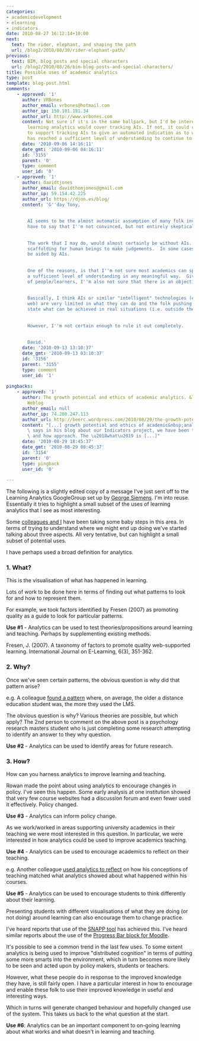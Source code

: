 ```yaml
---
categories:
- academicdevelopment
- elearning
- indicators
date: 2010-08-27 16:12:14+10:00
next:
  text: The rider, elephant, and shaping the path
  url: /blog2/2010/08/30/rider-elephant-path/
previous:
  text: BIM, blog posts and special characters
  url: /blog2/2010/08/26/bim-blog-posts-and-special-characters/
title: Possible uses of academic analytics
type: post
template: blog-post.html
comments:
    - approved: '1'
      author: VRBones
      author_email: vrbones@hotmail.com
      author_ip: 150.101.181.34
      author_url: http://www.vrbones.com
      content: Not sure if it's in the same ballpark, but I'd be interested to see if
        learning analytics would cover tracking AIs. If not, it could certainly be used
        to support tracking AIs to give an automated indication as to whether the student
        has reached a sufficient level of understanding to continue to the next topic.
      date: '2010-09-06 14:16:11'
      date_gmt: '2010-09-06 04:16:11'
      id: '3155'
      parent: '0'
      type: comment
      user_id: '0'
    - approved: '1'
      author: davidtjones
      author_email: davidthomjones@gmail.com
      author_ip: 59.154.42.225
      author_url: https://djon.es/blog/
      content: 'G''day Tony,
    
    
        AI seems to be the almost automatic assumption of many folk involved with analytics.  I
        have to say that I''m not convinced, but not entirely skeptical.
    
    
        The work that I may do, would almost certainly be without AIs. Aimed more at providing
        scaffolding for human beings to make judgements.  In some cases, this might eventually
        be aided by AIs.
    
    
        One of the reasons, is that I''m not sure most academics can specific what is
        a sufficient level of understanding in any meaningful way.  Given the diversity
        of people/learners, I''m also not sure that there is an objective way to do this.
    
    
        Basically, I think AIs or similar "intelligent" technologies (e.g. the semantic
        web) are very limited in what they can do and the folk pushing them often over
        state what can be achieved in real situations (i.e. outside the "lab").
    
    
        However, I''m not certain enough to rule it out completely.
    
    
        David.'
      date: '2010-09-13 13:10:37'
      date_gmt: '2010-09-13 03:10:37'
      id: '3156'
      parent: '3155'
      type: comment
      user_id: '1'
    
pingbacks:
    - approved: '1'
      author: The growth potential and ethics of academic analytics. &laquo; Col&#039;s
        Weblog
      author_email: null
      author_ip: 74.200.247.113
      author_url: http://beerc.wordpress.com/2010/08/29/the-growth-potential-and-ethics-of-academic-analytics/
      content: "[...] growth potential and ethics of academic&nbsp;analytics. As David\
        \ says in his blog about our Indicators project, we have been taking a what, why\
        \ and how approach. The \u2018what\u2019 is [...]"
      date: '2010-08-29 18:45:37'
      date_gmt: '2010-08-29 08:45:37'
      id: '3154'
      parent: '0'
      type: pingback
      user_id: '0'
    
---
```

The following is a slightly edited copy of a message I've just sent off to the Learning Analytics GoogleGroup set up by [George Siemens](http://www.elearnspace.org/blog/2010/08/17/learning-analytics-2011/). I'm into reuse. Essentially it tries to highlight a small subset of the uses of learning analytics that I see as most interesting.

Some [colleagues and I](http://indicatorsproject.wordpress.com) have been taking some baby steps in this area. In terms of trying to understand where we might end up doing we've started talking about three aspects. All very tentative, but can highlight a small subset of potential uses.

I have perhaps used a broad definition for analytics.

### 1\. What?

This is the visualisation of what has happened in learning.

Lots of work to be done here in terms of finding out what patterns to look for and how to represent them.

For example, we took factors identified by Fresen (2007) as promoting quality as a guide to look for particular patterns.

**Use #1** - Analytics can be used to test theories/propositions around learning and teaching. Perhaps by supplementing existing methods.

Fresen, J. (2007). A taxonomy of factors to promote quality web-supported learning. International Journal on E-Learning, 6(3), 351-362.

### 2\. Why?

Once we've seen certain patterns, the obvious question is why did that pattern arise?

e.g. A colleague [found a pattern](http://beerc.wordpress.com/2009/12/02/what-is-the-effect-of-age-on-the-rate-of-participation-in-lms-delivered-courses/) where, on average, the older a distance education student was, the more they used the LMS.

The obvious question is why? Various theories are possible, but which apply? The 2nd person to comment on the above post is a psychology research masters student who is just completing some research attempting to identify an answer to they why question.

**Use #2** - Analytics can be used to identify areas for future research.

### 3\. How?

How can you harness analytics to improve learning and teaching.

Rowan made the point about using analytics to encourage changes in policy. I've seen this happen. Some early analysis at one institution showed that very few course websites had a discussion forum and even fewer used it effectively. Policy changed.

**Use #3** - Analytics can inform policy change.

As we work/worked in areas supporting university academics in their teaching we were most interested in this question. In particular, we were interested in how analytics could be used to improve academics teaching.

**Use #4** - Analytics can be used to encourage academics to reflect on their teaching.

e.g. Another colleague [used analytics to reflect](http://moodlemoot.org.au/course/view.php?id=33) on how his conceptions of teaching matched what analytics showed about what happened within his courses.

**Use #5** - Analytics can be used to encourage students to think differently about their learning.

Presenting students with different visualisations of what they are doing (or not doing) around learning can also encourage them to change practice.

I've heard reports that use of the [SNAPP tool](http://research.uow.edu.au/learningnetworks/seeing/snapp/index.html) has achieved this. I've heard similar reports about the use of the [Progress Bar block for Moodle](http://www.sci.usq.edu.au/staff/deraadt/progressBar.html).

It's possible to see a common trend in the last few uses. To some extent analytics is being used to improve "distributed cognition" in terms of putting some more smarts into the environment, which in turn becomes more likely to be seen and acted upon by policy makers, students or teachers.

However, what these people do in response to the improved knowledge they have, is still fairly open. I have a particular interest in how to encourage and enable these folk to use their improved knowledge in useful and interesting ways.

Which in turns will generate changed behaviour and hopefully changed use of the system. This takes us back to the what question at the start.

**Use #6**: Analytics can be an important component to on-going learning about what works and what doesn't in learning and teaching.